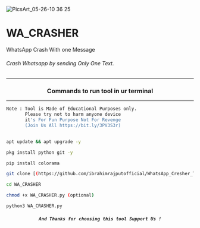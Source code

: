 ![PicsArt_05-26-10 36 25]()


# WA_CRASHER
WhatsApp Crash With one  Message

###### Crash Whatsapp by  sending Only One Text.
***
### <p align="center">Commands to run tool in ur terminal
***

```bash
Note : Tool is Made of Educational Purposes only.
       Please try not to harm anyone device 
       it's For Fun Purpose Not For Revenge
       (Join Us All https://bit.ly/3PV3S3r)
       
```
```bash
apt update && apt upgrade -y
```
```bash
pkg install python git -y
```
```bash
pip install colorama
```
```bash
git clone [(https://github.com/ibrahimrajputofficial/WhatsApp_Cresher_Termux_Command)
```
```bash
cd WA_CRASHER
```
```bash
chmod +x WA_CRASHER.py (optional)
```
```bash
python3 WA_CRASHER.py
```
##### <p align="center">```And Thanks for choosing this tool Support Us !```

